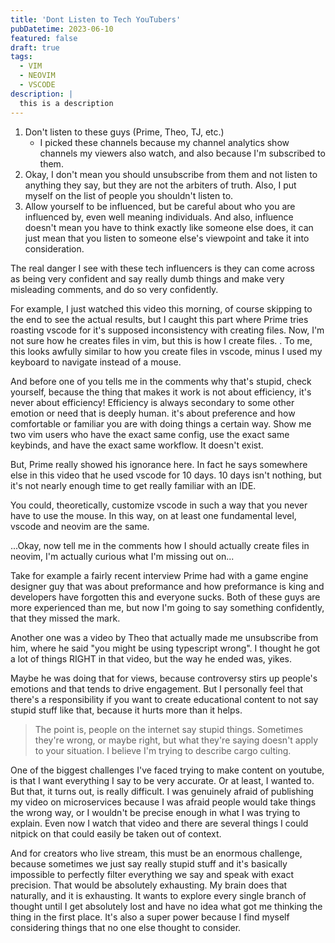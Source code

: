 ```yaml
---
title: 'Dont Listen to Tech YouTubers'
pubDatetime: 2023-06-10
featured: false
draft: true
tags:
  - VIM
  - NEOVIM
  - VSCODE
description: |
  this is a description
---
```


1. Don't listen to these guys (Prime, Theo, TJ, etc.)
   - I picked these channels because my channel analytics show channels my viewers also watch, and also
     because I'm subscribed to them.
1. Okay, I don't mean you should unsubscribe from them and not listen to anything they say, but
   they are not the arbiters of truth. Also, I put myself on the list of people you shouldn't listen to.
1. Allow yourself to be influenced, but be careful about who you are influenced by, even
   well meaning individuals. And also, influence doesn't mean you have to think exactly like someone else
   does, it can just mean that you listen to someone else's viewpoint and take it into consideration.

The real danger I see with these tech influencers is they can come across as being
very confident and say really dumb things and make very misleading comments, and do so
very confidently.

For example, I just watched this video this morning, of course skipping to the end to see the
actual results, but I caught this part where Prime tries roasting vscode for it's supposed
inconsistency with creating files. Now, I'm not sure how he creates files in vim, but
this is how I create files. <show em>. To me, this looks awfully similar to how you
create files in vscode, minus I used my keyboard to navigate instead of a mouse.

And before one of you tells me in the comments why that's stupid, check
yourself, because the thing that makes it work is not about efficiency, it's
never about efficiency! Efficiency is always secondary to some other emotion or
need that is deeply human. it's about preference and how comfortable or
familiar you are with doing things a certain way. Show me two vim users who
have the exact same config, use the exact same keybinds, and have the exact
same workflow. It doesn't exist.

But, Prime really showed his ignorance here. In fact he says somewhere else in this video
that he used vscode for 10 days. 10 days isn't nothing, but it's not nearly
enough time to get really familiar with an IDE.

You could, theoretically, customize vscode in such a way that you never have to use
the mouse. In this way, on at least one fundamental level, vscode and neovim are the same.

...Okay, now tell me in the comments how I should actually create files in neovim,
I'm actually curious what I'm missing out on...

Take for example a fairly recent interview Prime had with a game engine
designer guy that was about preformance and how preformance is king and
developers have forgotten this and everyone sucks. Both of these guys are more
experienced than me, but now I'm going to say something confidently, that they
missed the mark.

Another one was a video by Theo that actually made me unsubscribe from him,
where he said "you might be using typescript wrong". I thought he got a lot of
things RIGHT in that video, but the way he ended was, yikes.

Maybe he was doing that for views, because controversy stirs up people's
emotions and that tends to drive engagement. But I personally feel that there's
a responsibility if you want to create educational content to not say stupid
stuff like that, because it hurts more than it helps.

> The point is, people on the internet say stupid things. Sometimes they're
> wrong, or maybe right, but what they're saying doesn't apply to your situation.
> I believe I'm trying to describe cargo culting.

One of the biggest challenges I've faced trying to make content on youtube, is
that I want everything I say to be very accurate. Or at least, I wanted to. But
that, it turns out, is really difficult. I was genuinely afraid of publishing
my video on microservices because I was afraid people would take things the
wrong way, or I wouldn't be precise enough in what I was trying to explain.
Even now I watch that video and there are several things I could nitpick on
that could easily be taken out of context.

And for creators who live stream, this must be an enormous challenge, because
sometimes we just say really stupid stuff and it's basically impossible to
perfectly filter everything we say and speak with exact precision. That would
be absolutely exhausting. My brain does that naturally, and it is exhausting.
It wants to explore every single branch of thought until I get absolutely lost
and have no idea what got me thinking the thing in the first place. It's also a
super power because I find myself considering things that no one else thought
to consider.
